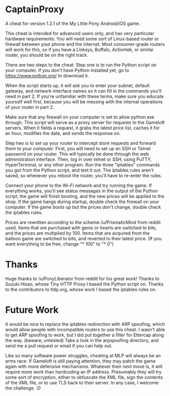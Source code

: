 CaptainProxy
============

A cheat for version 1.2.1 of the My Little Pony Android/iOS game.

This cheat is intended for advanced users only, and has very particular hardware requirements. You will need some sort of Linux-based router or firewall between your phone and the internet. Most consumer-grade routers will work for this, so if you have a Linksys, Buffalo, Actiontek, or similar router, you should be on the right track.

There are two steps to the cheat. Step one is to run the Python script on your computer. If you don't have Python installed yet, go to https://www.python.org/ to download it.

When the script starts up, it will ask you to enter your subnet, default gateway, and network interface names so it can fill in the commands you'll need in part 2. If you're unfamiliar with these terms, make sure you educate yourself well first, because you will be messing with the internal operations of your router in part 2.

Make sure that any firewall on your computer is set to allow python.exe through. This script will serve as a proxy server for requests to the Gameloft servers. When it fields a request, it grabs the latest price list, caches it for an hour, modifies the data, and sends the response on.

Step two is to set up your router to intercept store requests and forward them to your computer. First, you will need to set up an SSH or Telnet password on your router. This will typically be done through the web administration interface. Then, log in over telnet or SSH, using PuTTY, HyperTerminal, or any other program. Run the three "iptables" commands you got from the Python script, and test it out. The iptables rules aren't saved, so whenever you reboot the router, you'll have to re-enter the rules.

Connect your phone to the Wi-Fi network and try running the game. If everything works, you'll see status messages in the output of the Python script, the game will finish booting, and the new prices will be applied to the shop. If the game hangs during startup, double check the firewall on your computer. If the game boots up but the prices don't change, double check the iptables rules.

Prices are rewritten according to the scheme /u/PrismaticMind from reddit used. Items that are purchased with gems or hearts are switched to bits, and the prices are multiplied by 100. Items that are acquired from the balloon game are switched to bits, and reverted to their latest price. (If you want everything to be free, change "* 100" to "* 0")

Thanks
======
Huge thanks to /u/PonyLiberator from reddit for his great work! Thanks to Suzuki Hisao, whose Tiny HTTP Proxy I based the Python script on. Thanks to the contributors to tldp.org, whose work I based the iptables rules on.

Future Work
===========
It would be nice to replace the iptables redirection with ARP spoofing, which would allow people with incompatible routers to use this cheat. I wasn't able to get ARP spoofing to work, but I did put together a filter for Ettercap along the way. (beware, untested) Take a look in the arpspoofing directory, and send me a pull request or email if you can help out.

Like so many software power struggles, cheating at MLP will always be an arms race. If Gameloft is still paying attention, they may patch the game again with more defensive mechanisms. Whatever their next move is, it will require more work than hardcoding an IP address. Presumably they will try some sort of encryption, either to obfuscate the XML file, sign the contents of the XML file, or to use TLS back to their server. In any case, I welcome the challenge. :D

